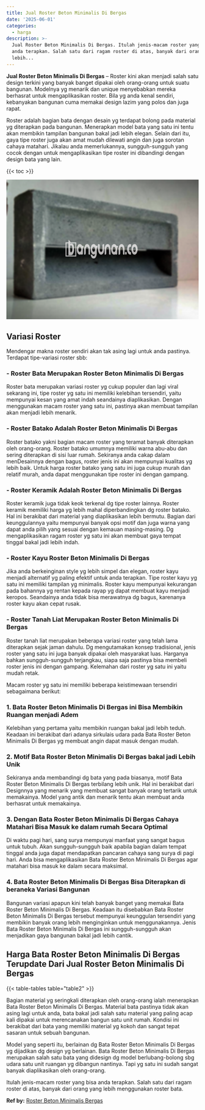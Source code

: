 ```yaml
---
title: Jual Roster Beton Minimalis Di Bergas
date: '2025-06-01'
categories:
  - harga
description: >-
  Jual Roster Beton Minimalis Di Bergas. Itulah jenis-macam roster yang bisa
  anda terapkan. Salah satu dari ragam roster di atas, banyak dari orang yang
  lebih...
---
```


**Jual Roster Beton Minimalis Di Bergas** – Roster kini akan menjadi salah satu design terkini yang banyak banget dipakai oleh orang-orang untuk suatu bangunan. Modelnya yg menarik dan unique menyebabkan mereka berhasrat untuk mengaplikasikan roster. Bila yg anda kenal sendiri, kebanyakan bangunan cuma memakai design lazim yang polos dan juga rapat.

Roster adalah bagian bata dengan desain yg terdapat bolong pada material yg diterapkan pada bangunan. Menerapkan model bata yang satu ini tentu akan membikin tampilan bangunan bakal jadi lebih elegan. Selain dari itu, gaya tipe roster juga akan amat mudah dilewati angin dan juga sorotan cahaya matahari. Jikalau anda memerlukannya, sungguh-sungguh yang cocok dengan untuk mengaplikasikan tipe roster ini dibandingi dengan design bata yang lain.

{{< toc >}}

![Jual Roster Beton Minimalis Di Bergas](/images/bata-roster-minimalis-17.png)

## Variasi Roster

Mendengar makna roster sendiri akan tak asing lagi untuk anda pastinya. Terdapat tipe-variasi roster sbb:

### \- Roster Bata Merupakan Roster Beton Minimalis Di Bergas

Roster bata merupakan variasi roster yg cukup populer dan lagi viral sekarang ini, tipe roster yg satu ini memiliki kelebihan tersendiri, yaitu mempunyai kesan yang amat indah seandainya diaplikasikan. Dengan menggunakan macam roster yang satu ini, pastinya akan membuat tampilan akan menjadi lebih menarik.

### \- Roster Batako Adalah Roster Beton Minimalis Di Bergas

Roster batako yakni bagian macam roster yang teramat banyak diterapkan oleh orang-orang. Roster batako umumnya memiliki warna abu-abu dan sering diterapkan di sisi luar rumah. Sekiranya anda cakap dalam menDesainnya dengan bagus, roster jenis ini akan mempunyai kualitas yg lebih baik. Untuk harga roster batako yang satu ini juga cukup murah dan relatif murah, anda dapat menggunakan tipe roster ini dengan gampang.

### \- Roster Keramik Adalah Roster Beton Minimalis Di Bergas

Roster keramik juga tidak keok terkenal dg tipe roster lainnya. Roster keramik memiliki harga yg lebih mahal diperbandingkan dg roster batako. Hal ini berakibat dari material yang diaplikasikan lebih bermutu. Bagian dari keunggulannya yaitu mempunyai banyak opsi motif dan juga warna yang dapat anda pilih yang sesuai dengan kemauan masing-masing. Dg mengaplikasikan ragam roster yg satu ini akan membuat gaya tempat tinggal bakal jadi lebih indah.

### \- Roster Kayu Roster Beton Minimalis Di Bergas

Jika anda berkeinginan style yg lebih simpel dan elegan, roster kayu menjadi alternatif yg paling efektif untuk anda terapkan. Tipe roster kayu yg satu ini memiliki tampilan yg minimalis. Roster kayu mempunyai kekurangan pada bahannya yg rentan kepada rayap yg dapat membuat kayu menjadi keropos. Seandainya anda tidak bisa merawatnya dg bagus, karenanya roster kayu akan cepat rusak.

### \- Roster Tanah Liat Merupakan Roster Beton Minimalis Di Bergas

Roster tanah liat merupakan beberapa variasi roster yang telah lama diterapkan sejak jaman dahulu. Dg mengutamakan konsep tradisional, jenis roster yang satu ini juga banyak dipakai oleh masyarakat luas. Harganya bahkan sungguh-sungguh terjangkau, siapa saja pastinya bisa membeli roster jenis ini dengan gampang. Kelemahan dari roster yg satu ini yaitu mudah retak.

Macam roster yg satu ini memiliki beberapa keistimewaan tersendiri sebagaimana berikut:

### 1\. Bata Roster Beton Minimalis Di Bergas ini Bisa Membikin Ruangan menjadi Adem

Kelebihan yang pertama yaitu membikin ruangan bakal jadi lebih teduh. Keadaan ini berakibat dari adanya sirkulais udara pada Bata Roster Beton Minimalis Di Bergas yg membuat angin dapat masuk dengan mudah.

### 2\. Motif Bata Roster Beton Minimalis Di Bergas bakal jadi Lebih Unik

Sekiranya anda membandingi dg bata yang pada biasanya, motif Bata Roster Beton Minimalis Di Bergas terbilang lebih unik. Hal ini berakibat dari Designnya yang menarik yang membuat sangat banyak orang tertarik untuk memakainya. Model yang antik dan menarik tentu akan membuat anda berhasrat untuk memakainya.

### 3\. Dengan Bata Roster Beton Minimalis Di Bergas Cahaya Matahari Bisa Masuk ke dalam rumah Secara Optimal

Di waktu pagi hari, sang surya mempunyai manfaat yang sangat bagus untuk tubuh. Akan sungguh-sungguh baik apabila bagian dalam tempat tinggal anda juga dapat mendapatkan pancaran cahaya sang surya di pagi hari. Anda bisa mengaplikasikan Bata Roster Beton Minimalis Di Bergas agar matahari bisa masuk ke dalam secara maksimal.

### 4\. Bata Roster Beton Minimalis Di Bergas Bisa Diterapkan di beraneka Variasi Bangunan

Bangunan variasi apapun kini telah banyak banget yang memakai Bata Roster Beton Minimalis Di Bergas. Keadaan itu disebabkan Bata Roster Beton Minimalis Di Bergas tersebut mempunyai keunggulan tersendiri yang membikin banyak orang lebih menginginkan untuk menggunakannya. Jenis Bata Roster Beton Minimalis Di Bergas ini sungguh-sungguh akan menjadikan gaya bangunan bakal jadi lebih cantik.

## Harga Bata Roster Beton Minimalis Di Bergas Terupdate Dari Jual Roster Beton Minimalis Di Bergas

{{< table-tables table="table2" >}}

Bagian material yg seringkali diterapkan oleh orang-orang ialah menerapkan Bata Roster Beton Minimalis Di Bergas. Material bata pastinya tidak akan asing lagi untuk anda, bata bakal jadi salah satu material yang paling acap kali dipakai untuk merencanakan bangun satu unit rumah. Kondisi ini berakibat dari bata yang memiliki material yg kokoh dan sangat tepat sasaran untuk sebuah bangunan.

Model yang seperti itu, berlainan dg Bata Roster Beton Minimalis Di Bergas yg dijadikan dg design yg berlainan. Bata Roster Beton Minimalis Di Bergas merupakan salah satu bata yang didesign dg model berlubang-bolong sbg udara satu unit ruangan yg dibangun nantinya. Tapi yg satu ini sudah sangat banyak diaplikasikan oleh orang-orang.

Itulah jenis-macam roster yang bisa anda terapkan. Salah satu dari ragam roster di atas, banyak dari orang yang lebih menggunakan roster bata.

**Ref by:** [Roster Beton Minimalis Bergas](https://id.wikipedia.org/wiki/Roster)
